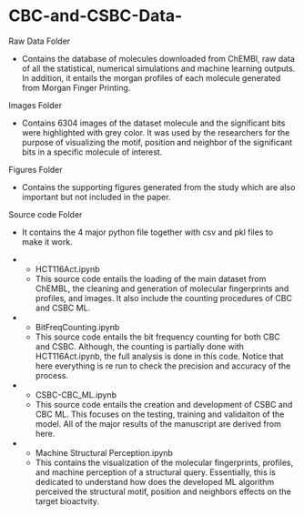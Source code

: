 # CBC-and-CSBC-Data-

Raw Data Folder 
* Contains the database of molecules downloaded from ChEMBl, raw data of all the statistical, numerical simulations and machine learning outputs. In addition, it entails the morgan profiles of each molecule generated from Morgan Finger Printing.

Images Folder 
* Contains 6304 images of the dataset molecule and the significant bits were highlighted with grey color. It was used by the researchers for the purpose of visualizing the motif, position and neighbor of the significant bits in a specific molecule of interest.

Figures Folder 
* Contains the supporting figures generated from the study which are also important but not included in the paper.

Source code Folder 
* It contains the 4 major python file together with csv and pkl files to make it work.
* * HCT116Act.ipynb
  * This source code entails the loading of the main dataset from ChEMBL, the cleaning and generation of molecular fingerprints and profiles, and images. It also include the counting procedures of CBC and CSBC ML.
 
* * BitFreqCounting.ipynb
  * This source code entails the bit frequency counting for both CBC and CSBC. Although, the counting is partially done with HCT116Act.ipynb, the full analysis is done in this code. Notice that here everything is re run to check the precision and accuracy of the process.

* * CSBC-CBC_ML.ipynb
  * This source code entails the creation and development of CSBC and CBC ML. This focuses on the testing, training and validaiton of the model. All of the major results of the manuscript are derived from here.
 
* * Machine Structural Perception.ipynb
  * This contains the visualization of the molecular fingerprints, profiles, and machine perception of a structural query. Essentially, this is dedicated to understand how does the developed ML algorithm perceived the structural motif, position and neighbors effects on the target bioactvity. 
